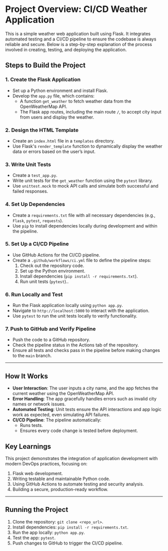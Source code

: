 # Project Overview: CI/CD Weather Application
This is a simple weather web application built using Flask. It integrates automated testing and a CI/CD pipeline to ensure the codebase is always reliable and secure. Below is a step-by-step explanation of the process involved in creating, testing, and deploying the application.

## Steps to Build the Project

### 1. **Create the Flask Application**
- Set up a Python environment and install Flask.
- Develop the `app.py` file, which contains:
  - A function `get_weather` to fetch weather data from the OpenWeatherMap API.
  - The Flask app routes, including the main route `/`, to accept city input from users and display the weather.

### 2. **Design the HTML Template**
- Create an `index.html` file in a `templates` directory.
- Use Flask's `render_template` function to dynamically display the weather data or errors based on the user’s input.

### 3. **Write Unit Tests**
- Create a `test_app.py`.
- Write unit tests for the `get_weather` function using the `pytest` library.
- Use `unittest.mock` to mock API calls and simulate both successful and failed responses.

### 4. **Set Up Dependencies**
- Create a `requirements.txt` file with all necessary dependencies (e.g., `Flask`, `pytest`, `requests`).
- Use `pip` to install dependencies locally during development and within the pipeline.

### 5. **Set Up a CI/CD Pipeline**
- Use GitHub Actions for the CI/CD pipeline.
- Create a `.github/workflows/ci.yml` file to define the pipeline steps:
  1. Check out the repository code.
  2. Set up the Python environment.
  3. Install dependencies (`pip install -r requirements.txt`).
  4. Run unit tests (`pytest`)..

### 6. **Run Locally and Test**
- Run the Flask application locally using `python app.py`.
- Navigate to `http://localhost:5000` to interact with the application.
- Use `pytest` to run the unit tests locally to verify functionality.

### 7. **Push to GitHub and Verify Pipeline**
- Push the code to a GitHub repository.
- Check the pipeline status in the Actions tab of the repository.
- Ensure all tests and checks pass in the pipeline before making changes to the `main` branch.

---

## How It Works
- **User Interaction**: The user inputs a city name, and the app fetches the current weather using the OpenWeatherMap API.
- **Error Handling**: The app gracefully handles errors such as invalid city names or network issues.
- **Automated Testing**: Unit tests ensure the API interactions and app logic work as expected, even simulating API failures.
- **CI/CD Pipeline**: The pipeline automatically:
  - Runs tests.
  - Ensures every code change is tested before deployment.


## Key Learnings
This project demonstrates the integration of application development with modern DevOps practices, focusing on:
1. Flask web development.
2. Writing testable and maintainable Python code.
3. Using GitHub Actions to automate testing and security analysis.
4. Building a secure, production-ready workflow.

---

## Running the Project
1. Clone the repository: `git clone <repo_url>`.
2. Install dependencies: `pip install -r requirements.txt`.
3. Run the app locally: `python app.py`.
4. Test the app: `pytest`.
5. Push changes to GitHub to trigger the CI/CD pipeline.
